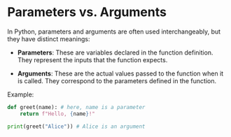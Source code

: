 # Parameters vs. Arguments

In Python, parameters and arguments are often used interchangeably, but they have distinct meanings:

- **Parameters**: These are variables declared in the function definition. They represent the inputs that the function expects.

- **Arguments**: These are the actual values passed to the function when it is called. They correspond to the parameters defined in the function.

Example:

```python
def greet(name): # here, name is a parameter
    return f"Hello, {name}!"

print(greet("Alice")) # Alice is an argument
```
